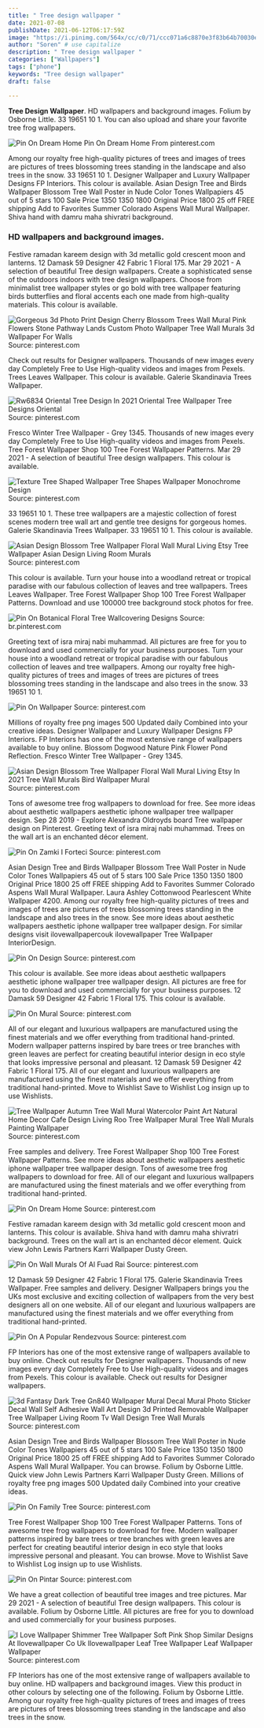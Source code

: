 ```yaml
---
title: " Tree design wallpaper "
date: 2021-07-08
publishDate: 2021-06-12T06:17:59Z
image: "https://i.pinimg.com/564x/cc/c0/71/ccc071a6c8870e3f83b64b70030ef96a.jpg"
author: "Soren" # use capitalize
description: " Tree design wallpaper "
categories: ["Wallpapers"]
tags: ["phone"]
keywords: "Tree design wallpaper"
draft: false

---
```



**Tree Design Wallpaper**. HD wallpapers and background images. Folium by Osborne Little. 33 19651 10 1. You can also upload and share your favorite tree frog wallpapers.

![Pin On Dream Home](https://i.pinimg.com/originals/f8/3c/b7/f83cb7af92f85f844db9b0cc284cdf9c.gif "Pin On Dream Home")
Pin On Dream Home From pinterest.com


Among our royalty free high-quality pictures of trees and images of trees are pictures of trees blossoming trees standing in the landscape and also trees in the snow. 33 19651 10 1. Designer Wallpaper and Luxury Wallpaper Designs FP Interiors. This colour is available. Asian Design Tree and Birds Wallpaper Blossom Tree Wall Poster in Nude Color Tones Wallpapiers 45 out of 5 stars 100 Sale Price 1350 1350 1800 Original Price 1800 25 off FREE shipping Add to Favorites Summer Colorado Aspens Wall Mural Wallpaper. Shiva hand with damru maha shivratri background.

### HD wallpapers and background images.

Festive ramadan kareem design with 3d metallic gold crescent moon and lanterns. 12 Damask 59 Designer 42 Fabric 1 Floral 175. Mar 29 2021 - A selection of beautiful Tree design wallpapers. Create a sophisticated sense of the outdoors indoors with tree design wallpapers. Choose from minimalist tree wallpaper styles or go bold with tree wallpaper featuring birds butterflies and floral accents each one made from high-quality materials. This colour is available.


![Gorgeous 3d Photo Print Design Cherry Blossom Trees Wall Mural Pink Flowers Stone Pathway Lands Custom Photo Wallpaper Tree Wall Murals 3d Wallpaper For Walls](https://i.pinimg.com/originals/75/6d/9c/756d9c92daf3c757db3e6eff809249d7.jpg "Gorgeous 3d Photo Print Design Cherry Blossom Trees Wall Mural Pink Flowers Stone Pathway Lands Custom Photo Wallpaper Tree Wall Murals 3d Wallpaper For Walls")
Source: pinterest.com

Check out results for Designer wallpapers. Thousands of new images every day Completely Free to Use High-quality videos and images from Pexels. Trees Leaves Wallpaper. This colour is available. Galerie Skandinavia Trees Wallpaper.

![Rw6834 Oriental Tree Design In 2021 Oriental Tree Wallpaper Tree Designs Oriental](https://i.pinimg.com/originals/81/e5/1b/81e51b5656f4c7079ea9b56a46598ff4.jpg "Rw6834 Oriental Tree Design In 2021 Oriental Tree Wallpaper Tree Designs Oriental")
Source: pinterest.com

Fresco Winter Tree Wallpaper - Grey 1345. Thousands of new images every day Completely Free to Use High-quality videos and images from Pexels. Tree Forest Wallpaper Shop 100 Tree Forest Wallpaper Patterns. Mar 29 2021 - A selection of beautiful Tree design wallpapers. This colour is available.

![Texture Tree Shaped Wallpaper Tree Shapes Wallpaper Monochrome Design](https://i.pinimg.com/736x/c4/45/b5/c445b54dbb5828038d7b68a12815d2cc.jpg "Texture Tree Shaped Wallpaper Tree Shapes Wallpaper Monochrome Design")
Source: pinterest.com

33 19651 10 1. These tree wallpapers are a majestic collection of forest scenes modern tree wall art and gentle tree designs for gorgeous homes. Galerie Skandinavia Trees Wallpaper. 33 19651 10 1. This colour is available.

![Asian Design Blossom Tree Wallpaper Floral Wall Mural Living Etsy Tree Wallpaper Asian Design Living Room Murals](https://i.pinimg.com/originals/53/2e/06/532e061cf0371e43b2f6655a900bb9fc.png "Asian Design Blossom Tree Wallpaper Floral Wall Mural Living Etsy Tree Wallpaper Asian Design Living Room Murals")
Source: pinterest.com

This colour is available. Turn your house into a woodland retreat or tropical paradise with our fabulous collection of leaves and tree wallpapers. Trees Leaves Wallpaper. Tree Forest Wallpaper Shop 100 Tree Forest Wallpaper Patterns. Download and use 100000 tree background stock photos for free.

![Pin On Botanical Floral Tree Wallcovering Designs](https://i.pinimg.com/564x/29/2b/5c/292b5cb9418c4d7cc261d104f4dceede.jpg "Pin On Botanical Floral Tree Wallcovering Designs")
Source: br.pinterest.com

Greeting text of isra miraj nabi muhammad. All pictures are free for you to download and used commercially for your business purposes. Turn your house into a woodland retreat or tropical paradise with our fabulous collection of leaves and tree wallpapers. Among our royalty free high-quality pictures of trees and images of trees are pictures of trees blossoming trees standing in the landscape and also trees in the snow. 33 19651 10 1.

![Pin On Wallpaper](https://i.pinimg.com/736x/15/24/74/152474fce07ef74c00392da14a805671.jpg "Pin On Wallpaper")
Source: pinterest.com

Millions of royalty free png images 500 Updated daily Combined into your creative ideas. Designer Wallpaper and Luxury Wallpaper Designs FP Interiors. FP Interiors has one of the most extensive range of wallpapers available to buy online. Blossom Dogwood Nature Pink Flower Pond Reflection. Fresco Winter Tree Wallpaper - Grey 1345.

![Asian Design Blossom Tree Wallpaper Floral Wall Mural Living Etsy In 2021 Tree Wall Murals Bird Wallpaper Mural](https://i.pinimg.com/474x/40/da/f3/40daf312ac97520bdba31ea88ff26ada.jpg "Asian Design Blossom Tree Wallpaper Floral Wall Mural Living Etsy In 2021 Tree Wall Murals Bird Wallpaper Mural")
Source: pinterest.com

Tons of awesome tree frog wallpapers to download for free. See more ideas about aesthetic wallpapers aesthetic iphone wallpaper tree wallpaper design. Sep 28 2019 - Explore Alexandra Oldroyds board Tree wallpaper design on Pinterest. Greeting text of isra miraj nabi muhammad. Trees on the wall art is an enchanted décor element.

![Pin On Zamki I Forteci](https://i.pinimg.com/736x/f9/a2/64/f9a264ccbc1be7206f4af5c395d7fb1b.jpg "Pin On Zamki I Forteci")
Source: pinterest.com

Asian Design Tree and Birds Wallpaper Blossom Tree Wall Poster in Nude Color Tones Wallpapiers 45 out of 5 stars 100 Sale Price 1350 1350 1800 Original Price 1800 25 off FREE shipping Add to Favorites Summer Colorado Aspens Wall Mural Wallpaper. Laura Ashley Cottonwood Pearlescent White Wallpaper 4200. Among our royalty free high-quality pictures of trees and images of trees are pictures of trees blossoming trees standing in the landscape and also trees in the snow. See more ideas about aesthetic wallpapers aesthetic iphone wallpaper tree wallpaper design. For similar designs visit ilovewallpapercouk ilovewallpaper Tree Wallpaper InteriorDesign.

![Pin On Design](https://i.pinimg.com/originals/a9/1f/d5/a91fd555c5875ea665412672b769e1f6.jpg "Pin On Design")
Source: pinterest.com

This colour is available. See more ideas about aesthetic wallpapers aesthetic iphone wallpaper tree wallpaper design. All pictures are free for you to download and used commercially for your business purposes. 12 Damask 59 Designer 42 Fabric 1 Floral 175. This colour is available.

![Pin On Mural](https://i.pinimg.com/736x/79/44/ec/7944ec8cbf95ecb771a9cb70d5982043.jpg "Pin On Mural")
Source: pinterest.com

All of our elegant and luxurious wallpapers are manufactured using the finest materials and we offer everything from traditional hand-printed. Modern wallpaper patterns inspired by bare trees or tree branches with green leaves are perfect for creating beautiful interior design in eco style that looks impressive personal and pleasant. 12 Damask 59 Designer 42 Fabric 1 Floral 175. All of our elegant and luxurious wallpapers are manufactured using the finest materials and we offer everything from traditional hand-printed. Move to Wishlist Save to Wishlist Log insign up to use Wishlists.

![Tree Wallpaper Autumn Tree Wall Mural Watercolor Paint Art Natural Home Decor Cafe Design Living Roo Tree Wallpaper Mural Tree Wall Murals Painting Wallpaper](https://i.pinimg.com/736x/13/2c/f2/132cf2898389c9554f0c51067682feb1.jpg "Tree Wallpaper Autumn Tree Wall Mural Watercolor Paint Art Natural Home Decor Cafe Design Living Roo Tree Wallpaper Mural Tree Wall Murals Painting Wallpaper")
Source: pinterest.com

Free samples and delivery. Tree Forest Wallpaper Shop 100 Tree Forest Wallpaper Patterns. See more ideas about aesthetic wallpapers aesthetic iphone wallpaper tree wallpaper design. Tons of awesome tree frog wallpapers to download for free. All of our elegant and luxurious wallpapers are manufactured using the finest materials and we offer everything from traditional hand-printed.

![Pin On Dream Home](https://i.pinimg.com/originals/f8/3c/b7/f83cb7af92f85f844db9b0cc284cdf9c.gif "Pin On Dream Home")
Source: pinterest.com

Festive ramadan kareem design with 3d metallic gold crescent moon and lanterns. This colour is available. Shiva hand with damru maha shivratri background. Trees on the wall art is an enchanted décor element. Quick view John Lewis Partners Karri Wallpaper Dusty Green.

![Pin On Wall Murals Of Al Fuad Rai](https://i.pinimg.com/originals/b8/f4/ac/b8f4ac077cca6a54b171d359718f924b.jpg "Pin On Wall Murals Of Al Fuad Rai")
Source: pinterest.com

12 Damask 59 Designer 42 Fabric 1 Floral 175. Galerie Skandinavia Trees Wallpaper. Free samples and delivery. Designer Wallpapers brings you the UKs most exclusive and exciting collection of wallpapers from the very best designers all on one website. All of our elegant and luxurious wallpapers are manufactured using the finest materials and we offer everything from traditional hand-printed.

![Pin On A Popular Rendezvous](https://i.pinimg.com/564x/61/2c/30/612c301b46a32939ee78cd76044dbf6c.jpg "Pin On A Popular Rendezvous")
Source: pinterest.com

FP Interiors has one of the most extensive range of wallpapers available to buy online. Check out results for Designer wallpapers. Thousands of new images every day Completely Free to Use High-quality videos and images from Pexels. This colour is available. Check out results for Designer wallpapers.

![3d Fantasy Dark Tree Gn840 Wallpaper Mural Decal Mural Photo Sticker Decal Wall Self Adhesive Wall Art Design 3d Printed Removable Wallpaper Tree Wallpaper Living Room Tv Wall Design Tree Wall Murals](https://i.pinimg.com/originals/0d/4e/4f/0d4e4fb1a0c732000551163f7df4e444.jpg "3d Fantasy Dark Tree Gn840 Wallpaper Mural Decal Mural Photo Sticker Decal Wall Self Adhesive Wall Art Design 3d Printed Removable Wallpaper Tree Wallpaper Living Room Tv Wall Design Tree Wall Murals")
Source: pinterest.com

Asian Design Tree and Birds Wallpaper Blossom Tree Wall Poster in Nude Color Tones Wallpapiers 45 out of 5 stars 100 Sale Price 1350 1350 1800 Original Price 1800 25 off FREE shipping Add to Favorites Summer Colorado Aspens Wall Mural Wallpaper. You can browse. Folium by Osborne Little. Quick view John Lewis Partners Karri Wallpaper Dusty Green. Millions of royalty free png images 500 Updated daily Combined into your creative ideas.

![Pin On Family Tree](https://i.pinimg.com/originals/c5/55/70/c55570cb365b900598225031cd4bdaca.jpg "Pin On Family Tree")
Source: pinterest.com

Tree Forest Wallpaper Shop 100 Tree Forest Wallpaper Patterns. Tons of awesome tree frog wallpapers to download for free. Modern wallpaper patterns inspired by bare trees or tree branches with green leaves are perfect for creating beautiful interior design in eco style that looks impressive personal and pleasant. You can browse. Move to Wishlist Save to Wishlist Log insign up to use Wishlists.

![Pin On Pintar](https://i.pinimg.com/736x/15/2a/e3/152ae39d2a35b850b940bd664fd6cfd1.jpg "Pin On Pintar")
Source: pinterest.com

We have a great collection of beautiful tree images and tree pictures. Mar 29 2021 - A selection of beautiful Tree design wallpapers. This colour is available. Folium by Osborne Little. All pictures are free for you to download and used commercially for your business purposes.

![I Love Wallpaper Shimmer Tree Wallpaper Soft Pink Shop Similar Designs At Ilovewallpaper Co Uk Ilovewallpaper Leaf Tree Wallpaper Leaf Wallpaper Wallpaper](https://i.pinimg.com/564x/cc/c0/71/ccc071a6c8870e3f83b64b70030ef96a.jpg "I Love Wallpaper Shimmer Tree Wallpaper Soft Pink Shop Similar Designs At Ilovewallpaper Co Uk Ilovewallpaper Leaf Tree Wallpaper Leaf Wallpaper Wallpaper")
Source: pinterest.com

FP Interiors has one of the most extensive range of wallpapers available to buy online. HD wallpapers and background images. View this product in other colours by selecting one of the following. Folium by Osborne Little. Among our royalty free high-quality pictures of trees and images of trees are pictures of trees blossoming trees standing in the landscape and also trees in the snow.

